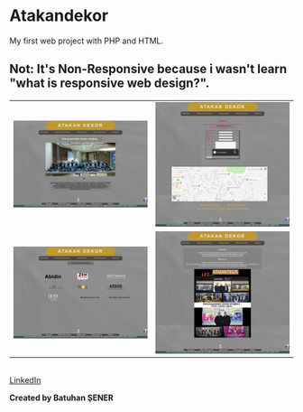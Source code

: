 # Atakandekor

My first web project with PHP and HTML.
<h2>Not: It's Non-Responsive because i wasn't learn "what is responsive web design?".</h2>
<table style="width:100%">
  <tr>
    <td><img src="https://github.com/canonka/Atakan-Dekor/blob/master/img/Anasayfa.jpg" width="100%"></td>
    <td><img src="https://github.com/canonka/Atakan-Dekor/blob/master/img/iletisim.jpg" width="100%"></td> 
  </tr>
  <tr>
    <td><img src="https://github.com/canonka/Atakan-Dekor/blob/master/img/Referanslarimiz.jpg" width="100%"></td>
    <td><img src="https://github.com/canonka/Atakan-Dekor/blob/master/img/Hakkimizda.jpg" width="100%"></td> 
  </tr>
</table> 

<br/>
  <a href="https://linkedin.com/in/senerbatuhan/">LinkedIn</a>
<br/>
<p><b>Created by Batuhan ŞENER</b></p>
<br/>
